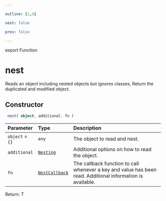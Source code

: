 ```yaml
---

outline: [1,4]

next: false

prev: false

---
```


export Function
# nest

Reads an object including nested objects but ignores classes, Return the duplicated and modified object.

## Constructor
```ts
 nest( object, additional, fn )
 ```
| Parameter | Type | Description |
| :--- | :--- | :--- |
| `object` = `{}` | `any` | The object to read and nest. |
| `additional` | [`Nesting`](../interfaces/Nesting.md) | Additional options on how to read the object. |
| `fn` | [`NestCallback`](../type-aliases/NestCallback.md) | The callback function to call whenever a key and value has been read. Additional information is available. |

Return: T
